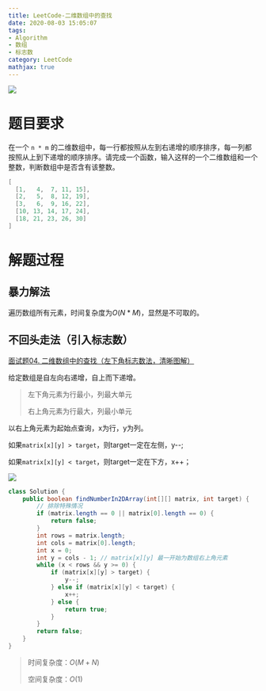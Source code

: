 ```yaml
---
title: LeetCode-二维数组中的查找
date: 2020-08-03 15:05:07
tags:
- Algorithm
- 数组
- 标志数
category: LeetCode
mathjax: true
---
```


![](https://cdn.jsdelivr.net/gh/YuanbaoQiang/PicGoBed/img/20200803151652.jpg)

<!--more-->

# 题目要求

在一个 `n * m` 的二维数组中，每一行都按照从左到右递增的顺序排序，每一列都按照从上到下递增的顺序排序。请完成一个函数，输入这样的一个二维数组和一个整数，判断数组中是否含有该整数。 

```java
[
  [1,   4,  7, 11, 15],
  [2,   5,  8, 12, 19],
  [3,   6,  9, 16, 22],
  [10, 13, 14, 17, 24],
  [18, 21, 23, 26, 30]
]
```

# 解题过程

## 暴力解法

遍历数组所有元素，时间复杂度为$O(N*M)$，显然是不可取的。

## 不回头走法（引入标志数）

[面试题04. 二维数组中的查找（左下角标志数法，清晰图解）](https://leetcode-cn.com/problems/er-wei-shu-zu-zhong-de-cha-zhao-lcof/solution/mian-shi-ti-04-er-wei-shu-zu-zhong-de-cha-zhao-zuo/)

给定数组是自左向右递增，自上而下递增。

> 左下角元素为行最小，列最大单元
>
> 右上角元素为行最大，列最小单元

以右上角元素为起始点查询，x为行，y为列。

如果`matrix[x][y] > target`，则target一定在左侧，y--;

如果`matrix[x][y] < target`，则target一定在下方，x++；

![](https://cdn.jsdelivr.net/gh/YuanbaoQiang/PicGoBed/img/20200803151652.jpg)

```java
class Solution {
    public boolean findNumberIn2DArray(int[][] matrix, int target) {
        // 排除特殊情况
        if (matrix.length == 0 || matrix[0].length == 0) {
            return false;
        }
        int rows = matrix.length;
        int cols = matrix[0].length;
        int x = 0;
        int y = cols - 1; // matrix[x][y] 最一开始为数组右上角元素
        while (x < rows && y >= 0) {
            if (matrix[x][y] > target) {
                y--;
            } else if (matrix[x][y] < target) {
                x++;
            } else {
                return true;
            }
        }
        return false;
    }
}
```

> 时间复杂度：$O(M+N)$
>
> 空间复杂度：$O(1)$